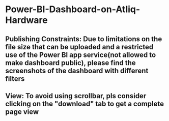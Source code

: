 # Power-BI-Dashboard-on-Atliq-Hardware
## Publishing Constraints: Due to limitations on the file size that can be uploaded and a restricted use of the Power BI app service(not allowed to make dashboard public), please find the screenshots of the dashboard with different filters
## View: To avoid using scrollbar, pls consider clicking on the "download" tab to get a complete page view
